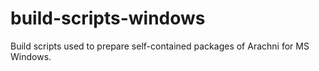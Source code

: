 # build-scripts-windows
 Build scripts used to prepare self-contained packages of Arachni for MS Windows.
